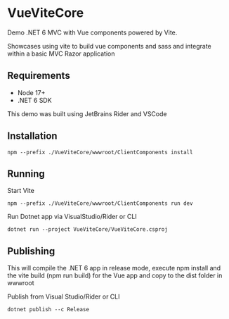 # VueViteCore

Demo .NET 6 MVC with Vue components powered by Vite.

Showcases using vite to build vue components and sass and integrate within a basic MVC Razor application

## Requirements
- Node 17+
- .NET 6 SDK

This demo was built using JetBrains Rider and VSCode

## Installation

```
npm --prefix ./VueViteCore/wwwroot/ClientComponents install
```

## Running

Start Vite
```
npm --prefix ./VueViteCore/wwwroot/ClientComponents run dev
```

Run Dotnet app via VisualStudio/Rider or CLI

```
dotnet run --project VueViteCore/VueViteCore.csproj
```


## Publishing

This will compile the .NET 6 app in release mode, execute npm install and the vite build (npm run build) for the Vue app and copy to the dist folder in wwwroot

Publish from Visual Studio/Rider or CLI

```
dotnet publish --c Release
```

